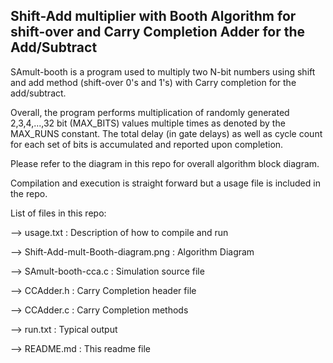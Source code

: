 Shift-Add multiplier with Booth Algorithm for shift-over and Carry Completion Adder for the Add/Subtract
---------------------------------------------------------
SAmult-booth is a program used to multiply two N-bit
numbers using shift and add method (shift-over 0's and
1's) with Carry completion for the add/subtract.

Overall, the program performs multiplication of 
randomly generated 2,3,4,...,32 bit (MAX_BITS)
values multiple times as denoted by the MAX_RUNS 
constant. The total delay (in gate delays) as 
well as cycle count for each set of bits is 
accumulated and reported upon completion.

Please refer to the diagram in this repo for
overall algorithm block diagram.

Compilation and execution is straight forward but a 
usage file is included in the repo.

List of files in this repo:

--> usage.txt :                        Description of how to compile and run

--> Shift-Add-mult-Booth-diagram.png : Algorithm Diagram

--> SAmult-booth-cca.c :               Simulation source file

--> CCAdder.h :                        Carry Completion header file

--> CCAdder.c :                        Carry Completion methods

--> run.txt :                          Typical output

--> README.md :                        This readme file
